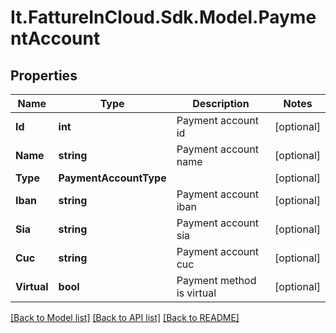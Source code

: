 # It.FattureInCloud.Sdk.Model.PaymentAccount

## Properties

Name | Type | Description | Notes
------------ | ------------- | ------------- | -------------
**Id** | **int** | Payment account id | [optional] 
**Name** | **string** | Payment account name | [optional] 
**Type** | **PaymentAccountType** |  | [optional] 
**Iban** | **string** | Payment account iban | [optional] 
**Sia** | **string** | Payment account sia | [optional] 
**Cuc** | **string** | Payment account cuc | [optional] 
**Virtual** | **bool** | Payment method is virtual | [optional] 

[[Back to Model list]](../../README.md#documentation-for-models) [[Back to API list]](../../README.md#documentation-for-api-endpoints) [[Back to README]](../../README.md)

